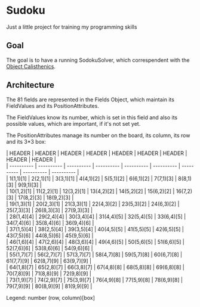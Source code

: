 # Sudoku
Just a little project for training my programming skills

## Goal
The goal is to have a running SodokuSolver, which correspendent with the [Object Calisthenics]( https://www.cs.helsinki.fi/u/luontola/tdd-2009/ext/ObjectCalisthenics.pdf ).

## Architecture

The 81 fields are represented in the Fields Object, which maintain its FieldValues and its PositionAttributes.

The FieldValues know its number, which is set in this field and also its possible values, which are important, if it's not set yet.

The PositionAttributes manage its number on the board, its column, its row and its 3*3 box:

| HEADER | HEADER | HEADER | HEADER | HEADER | HEADER | HEADER | HEADER | HEADER | <br/>
| ---------- | ---------- | ---------- | ---------- | ---------- | ---------- | ---------- | ---------- | ---------- | <br/>
|  1(1,1)[1] |  2(2,1)[1] |  3(3,1)[1] |  4(4,1)[2] |  5(5,1)[2] |  6(6,1)[2] |  7(7,1)[3] |  8(8,1)[3] |  9(9,1)[3] | <br/>
| 10(1,2)[1] | 11(2,2)[1] | 12(3,2)[1] | 13(4,2)[2] | 14(5,2)[2] | 15(6,2)[2] | 16(7,2)[3] | 17(8,2)[3] | 18(9,2)[3] | <br/>
| 19(1,3)[1] | 20(2,3)[1] | 21(3,3)[1] | 22(4,3)[2] | 23(5,3)[2] | 24(6,3)[2] | 25(7,3)[3] | 26(8,3)[3] | 27(9,3)[3] | <br/>
| 28(1,4)[4] | 29(2,4)[4] | 30(3,4)[4] | 31(4,4)[5] | 32(5,4)[5] | 33(6,4)[5] | 34(7,4)[6] | 35(8,4)[6] | 36(9,4)[6] | <br/>
| 37(1,5)[4] | 38(2,5)[4] | 39(3,5)[4] | 40(4,5)[5] | 41(5,5)[5] | 42(6,5)[5] | 43(7,5)[6] | 44(8,5)[6] | 45(9,5)[6] | <br/>
| 46(1,6)[4] | 47(2,6)[4] | 48(3,6)[4] | 49(4,6)[5] | 50(5,6)[5] | 51(6,6)[5] | 52(7,6)[6] | 53(8,6)[6] | 54(9,6)[6] | <br/>
| 55(1,7)[7] | 56(2,7)[7] | 57(3,7)[7] | 58(4,7)[8] | 59(5,7)[8] | 60(6,7)[8] | 61(7,7)[9] | 62(8,7)[9] | 63(9,7)[9] | <br/>
| 64(1,8)[7] | 65(2,8)[7] | 66(3,8)[7] | 67(4,8)[8] | 68(5,8)[8] | 69(6,8)[8] | 70(7,8)[9] | 71(8,8)[9] | 72(9,8)[9] | <br/>
| 73(1,9)[7] | 74(2,9)[7] | 75(3,9)[7] | 76(4,9)[8] | 77(5,9)[8] | 78(6,9)[8] | 79(7,9)[9] | 80(8,9)[9] | 81(9,9)[9] | <br/>

Legend: number (row, column)[box]
